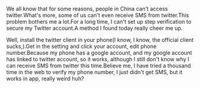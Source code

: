 We all know that for some reasons, people in China can't access twitter.What's more, some of us can't even receive SMS from twitter.This problem bothers me a lot.For a long time, I can't set up step verification to secure my Twitter account.A method I found today really cheer me up.

Well, install the twitter client in your phone(I know, I know, the official client sucks,).Get in the setting and click your account, edit phone number.Because my phone has a google account, and my google account has linked to twitter account, so it works, although I still don't know why I can receive SMS from twitter this time.Believe me, I have tried a thousand time in the web to verify my phone number, I just didn't get SMS, but it works in app, really weird huh? 